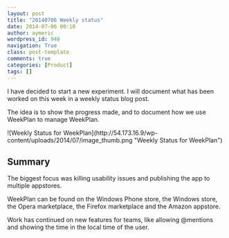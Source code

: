 ```yaml
---
layout: post
title: "20140706 Weekly status"
date: 2014-07-06 00:10
author: aymeric
wordpress_id: 948
navigation: True
class: post-template
comments: true
categories: [Product]
tags: []
---
```



I have decided to start a new experiment. I will document what has been worked on this week in a weekly status blog post.



The idea is to show the progress made, and to document how we use WeekPlan to manage WeekPlan.

<div class="img-expand">![Weekly Status for WeekPlan](http://54.173.16.9/wp-content/uploads/2014/07/image_thumb.png "Weekly Status for WeekPlan")</div>


## Summary




The biggest focus was killing usability issues and publishing the app to multiple appstores.



WeekPlan can be found on the Windows Phone store, the Windows store, the Opera marketplace, the Firefox marketplace and the Amazon appstore.



Work has continued on new features for teams, like allowing @mentions and showing the time in the local time of the user.


